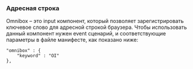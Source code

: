 ### Адресная строка

Omnibox – это input компонент, который позволяет зарегистрировать ключевое слово для адресной строкой браузера. Чтобы использовать данный компонент нужен event сценарий, и соответствующие параметры в файле манифесте, как показано ниже:

```
"omnibox" : {
    "keyword" : "OI"
},
```

